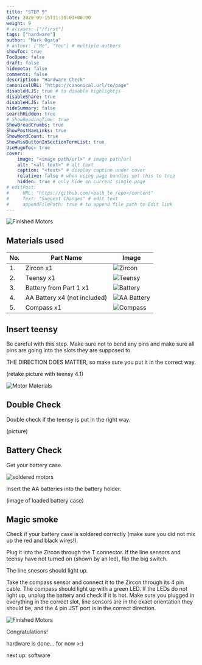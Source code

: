 ```yaml
---
title: "STEP 9"
date: 2020-09-15T11:30:03+00:00
weight: 9
# aliases: ["/first"]
tags: ["hardware"]
author: "Mark Ogata"
# author: ["Me", "You"] # multiple authors
showToc: true
TocOpen: false
draft: false
hidemeta: false
comments: false
description: "Hardware Check"
canonicalURL: "https://canonical.url/to/page"
disableHLJS: true # to disable highlightjs
disableShare: true
disableHLJS: false
hideSummary: false
searchHidden: true
# ShowReadingTime: true
ShowBreadCrumbs: true
ShowPostNavLinks: true
ShowWordCount: true
ShowRssButtonInSectionTermList: true
UseHugoToc: true
cover:
    image: "<image path/url>" # image path/url
    alt: "<alt text>" # alt text
    caption: "<text>" # display caption under cover
    relative: false # when using page bundles set this to true
    hidden: true # only hide on current single page
# editPost:
#     URL: "https://github.com/<path_to_repo>/content"
#     Text: "Suggest Changes" # edit text
#     appendFilePath: true # to append file path to Edit link
---
```




![Finished Motors](/img/mainPhoto.jpg)

## Materials used

| No. | Part Name                 | Image                                       |
|-----|---------------------------|---------------------------------------------|
| 1.  | Zircon x1                 | ![Zircon](/img/mainPhoto.jpg)                   |
| 2.  | Teensy x1     | ![Teensy](/img/teensy.jpg)                   |
| 3.  | Battery from Part 1 x1    | ![Battery](/img/battery.jpg)                 |
| 4.  | AA Battery x4 (not included) | ![AA Battery](/img/aabattery.jpg)           |
| 5.  | Compass x1                | ![Compass](/img/compass.jpg)                 |


## Insert teensy

Be careful with this step. Make sure not to bend any pins and make sure all pins are going into the slots they are supposed to.

THE DIRECTION DOES MATTER, so make sure you put it in the correct way.

(retake picture with teensy 4.1)

![Motor Materials](/img/steps/putTeensyIn.jpg)

## Double Check

Double check if the teensy is put in the right way.

(picture)

## Battery Check

Get your battery case.

![soldered motors](/img/emptyBatterycase.jpg)

Insert the AA batteries into the battery holder. 

(image of loaded battery case)

## Magic smoke

Check if your battery case is soldered correctly (make sure you did not mix up the red and black wires!). 

Plug it into the Zircon through the T connector. If the line sensors and teensy have not turned on (shown by an led), flip the big switch.

The line snesors should light up.

Take the compass sensor and connect it to the Zircon through its 4 pin cable. The compass should light up with a green LED. If the LEDs do not light up, unplug the battery and check if it is hot. Make sure you plugged in everything in the correct slot, line sensors are in the exact orientation they should be, and the 4 pin JST port is in the correct direction.


![Finished Motors](/img/mainPhoto.jpg)


Congratulations!

hardware is done… for now >:)

next up: software

